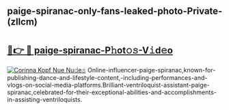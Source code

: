 ## paige-spiranac-only-fans​-leaked-photo​-Private-(zllcm)


# <h2><a href="https://mediaupload.pro?title=paige-spiranac&ref=git">🔗👉 🔴 paige-spiranac-P𝚑ot𝚘𝚜-V𝚒d𝚎o</a></h2>

[![Corinna Kopf Nue Nu𝚍e𝚜](https://i.imgur.com/0qMVB7G.gif)](https://mediaupload.pro?title=paige-spiranac&ref=git)
Online-influencer-paige-spiranac,known-for-publishing-dance-and-lifestyle-content,-including-performances-and-vlogs-on-social-media-platforms.Brilliant-ventriloquist-assistant-paige-spiranac,celebrated-for-their-exceptional-abilities-and-accomplishments-in-assisting-ventriloquists.  